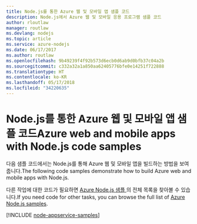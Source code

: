 ```yaml
---
title: Node.js를 통한 Azure 웹 및 모바일 앱 샘플 코드
description: Node.js에서 Azure 웹 및 모바일 응용 프로그램 샘플 코드
author: rloutlaw
manager: routlaw
ms.devlang: nodejs
ms.topic: article
ms.service: azure-nodejs
ms.date: 06/17/2017
ms.author: routlaw
ms.openlocfilehash: 9b49239f4f92b573d6ecb0d6ab9d0bfb37c04a2b
ms.sourcegitcommit: c332a32a1a850aa62405776bfe0e14251f722888
ms.translationtype: HT
ms.contentlocale: ko-KR
ms.lasthandoff: 05/17/2018
ms.locfileid: "34220635"
---
```

# <a name="azure-web-and-mobile-apps-with-nodejs-code-samples"></a><span data-ttu-id="37085-103">Node.js를 통한 Azure 웹 및 모바일 앱 샘플 코드</span><span class="sxs-lookup"><span data-stu-id="37085-103">Azure web and mobile apps with Node.js code samples</span></span>

<span data-ttu-id="37085-104">다음 샘플 코드에서는 Node.js를 통해 Azure 웹 및 모바일 앱을 빌드하는 방법을 보여줍니다.</span><span class="sxs-lookup"><span data-stu-id="37085-104">The following code samples demonstrate how to build Azure web and mobile apps with Node.js.</span></span>

<span data-ttu-id="37085-105">다른 작업에 대한 코드가 필요하면 [Azure Node.js 샘플 ](https://azure.microsoft.com/resources/samples/?term=nodejs)의 전체 목록을 찾아볼 수 있습니다.</span><span class="sxs-lookup"><span data-stu-id="37085-105">If you need code for other tasks, you can browse the full list of [Azure Node.js samples](https://azure.microsoft.com/resources/samples/?term=nodejs).</span></span>

[!INCLUDE [node-appservice-samples](../docs-ref-conceptual/includes/appservice-samples.md)]